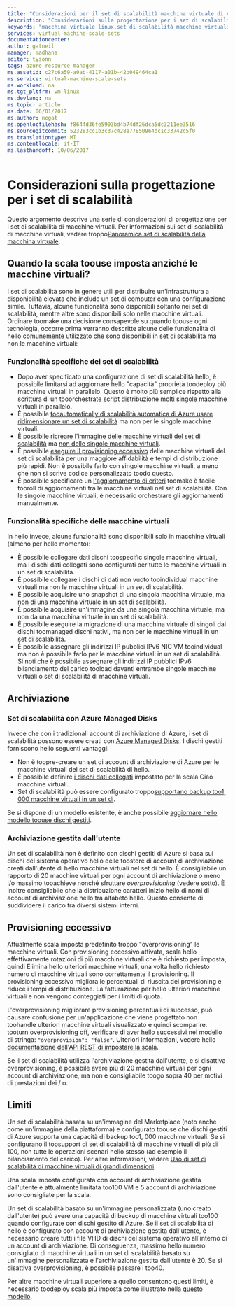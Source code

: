 ```yaml
---
title: "Considerazioni per il set di scalabilità macchina virtuale di Azure aaaDesign | Documenti Microsoft"
description: "Considerazioni sulla progettazione per i set di scalabilità di macchine virtuali di Azure"
keywords: "macchina virtuale linux,set di scalabilità macchine virtuali"
services: virtual-machine-scale-sets
documentationcenter: 
author: gatneil
manager: madhana
editor: tysonn
tags: azure-resource-manager
ms.assetid: c27c6a59-a0ab-4117-a01b-42b049464ca1
ms.service: virtual-machine-scale-sets
ms.workload: na
ms.tgt_pltfrm: vm-linux
ms.devlang: na
ms.topic: article
ms.date: 06/01/2017
ms.author: negat
ms.openlocfilehash: f8644d36fe5903bd4b74df26dca5dc3211ee3516
ms.sourcegitcommit: 523283cc1b3c37c428e77850964dc1c33742c5f0
ms.translationtype: MT
ms.contentlocale: it-IT
ms.lasthandoff: 10/06/2017
---
```

# <a name="design-considerations-for-scale-sets"></a>Considerazioni sulla progettazione per i set di scalabilità
Questo argomento descrive una serie di considerazioni di progettazione per i set di scalabilità di macchine virtuali. Per informazioni sui set di scalabilità di macchine virtuali, vedere troppo[Panoramica set di scalabilità della macchina virtuale](virtual-machine-scale-sets-overview.md).

## <a name="when-toouse-scale-sets-instead-of-virtual-machines"></a>Quando la scala toouse imposta anziché le macchine virtuali?
I set di scalabilità sono in genere utili per distribuire un'infrastruttura a disponibilità elevata che include un set di computer con una configurazione simile. Tuttavia, alcune funzionalità sono disponibili soltanto nei set di scalabilità, mentre altre sono disponibili solo nelle macchine virtuali. Ordinare toomake una decisione consapevole su quando toouse ogni tecnologia, occorre prima verranno descritte alcune delle funzionalità di hello comunemente utilizzato che sono disponibili in set di scalabilità ma non le macchine virtuali:

### <a name="scale-set-specific-features"></a>Funzionalità specifiche dei set di scalabilità

- Dopo aver specificato una configurazione di set di scalabilità hello, è possibile limitarsi ad aggiornare hello "capacità" proprietà toodeploy più macchine virtuali in parallelo. Questo è molto più semplice rispetto alla scrittura di un tooorchestrate script distribuzione molti singole macchine virtuali in parallelo.
- È possibile [tooautomatically di scalabilità automatica di Azure usare ridimensionare un set di scalabilità](./virtual-machine-scale-sets-autoscale-overview.md) ma non per le singole macchine virtuali.
- È possibile [ricreare l'immagine delle macchine virtuali del set di scalabilità](https://docs.microsoft.com/rest/api/virtualmachinescalesets/manage-a-vm) ma [non delle singole macchine virtuali](https://docs.microsoft.com/rest/api/compute/virtualmachines).
- È possibile [eseguire il provisioning eccessivo](./virtual-machine-scale-sets-design-overview.md) delle macchine virtuali del set di scalabilità per una maggiore affidabilità e tempi di distribuzione più rapidi. Non è possibile farlo con singole macchine virtuali, a meno che non si scrive codice personalizzato toodo questo.
- È possibile specificare un [l'aggiornamento di criteri](./virtual-machine-scale-sets-upgrade-scale-set.md) toomake è facile tooroll di aggiornamenti tra le macchine virtuali nel set di scalabilità. Con le singole macchine virtuali, è necessario orchestrare gli aggiornamenti manualmente.

### <a name="vm-specific-features"></a>Funzionalità specifiche delle macchine virtuali

In hello invece, alcune funzionalità sono disponibili solo in macchine virtuali (almeno per hello momento):

- È possibile collegare dati dischi toospecific singole macchine virtuali, ma i dischi dati collegati sono configurati per tutte le macchine virtuali in un set di scalabilità.
- È possibile collegare i dischi di dati non vuoto tooindividual macchine virtuali ma non le macchine virtuali in un set di scalabilità.
- È possibile acquisire uno snapshot di una singola macchina virtuale, ma non di una macchina virtuale in un set di scalabilità.
- È possibile acquisire un'immagine da una singola macchina virtuale, ma non da una macchina virtuale in un set di scalabilità.
- È possibile eseguire la migrazione di una macchina virtuale di singoli dai dischi toomanaged dischi nativi, ma non per le macchine virtuali in un set di scalabilità.
- È possibile assegnare gli indirizzi IP pubblici IPv6 NIC VM tooindividual ma non è possibile farlo per le macchine virtuali in un set di scalabilità. Si noti che è possibile assegnare gli indirizzi IP pubblici IPv6 bilanciamento del carico tooload davanti entrambe singole macchine virtuali o set di scalabilità di macchine virtuali.

## <a name="storage"></a>Archiviazione

### <a name="scale-sets-with-azure-managed-disks"></a>Set di scalabilità con Azure Managed Disks
Invece che con i tradizionali account di archiviazione di Azure, i set di scalabilità possono essere creati con [Azure Managed Disks](../virtual-machines/windows/managed-disks-overview.md). I dischi gestiti forniscono hello seguenti vantaggi:
- Non è toopre-creare un set di account di archiviazione di Azure per le macchine virtuali del set di scalabilità di hello.
- È possibile definire [i dischi dati collegati](virtual-machine-scale-sets-attached-disks.md) impostato per la scala Ciao macchine virtuali.
- Set di scalabilità può essere configurato troppo[supportano backup too1, 000 macchine virtuali in un set di](virtual-machine-scale-sets-placement-groups.md). 

Se si dispone di un modello esistente, è anche possibile [aggiornare hello modello toouse dischi gestiti](virtual-machine-scale-sets-convert-template-to-md.md).

### <a name="user-managed-storage"></a>Archiviazione gestita dall'utente
Un set di scalabilità non è definito con dischi gestiti di Azure si basa sui dischi del sistema operativo hello delle toostore di account di archiviazione creati dall'utente di hello macchine virtuali nel set di hello. È consigliabile un rapporto di 20 macchine virtuali per ogni account di archiviazione o meno i/o massimo tooachieve nonché sfruttare _overprovisioning_ (vedere sotto). È inoltre consigliabile che la distribuzione caratteri inizio hello di nomi di account di archiviazione hello tra alfabeto hello. Questo consente di suddividere il carico tra diversi sistemi interni. 


## <a name="overprovisioning"></a>Provisioning eccessivo
Attualmente scala imposta predefinito troppo "overprovisioning" le macchine virtuali. Con provisioning eccessivo attivata, scala hello effettivamente rotazioni di più macchine virtuali che è richiesto per imposta, quindi Elimina hello ulteriori macchine virtuali, una volta hello richiesto numero di macchine virtuali sono correttamente il provisioning. Il provisioning eccessivo migliora le percentuali di riuscita del provisioning e riduce i tempi di distribuzione. La fatturazione per hello ulteriori macchine virtuali e non vengono conteggiati per i limiti di quota.

L'overprovisioning migliorare provisioning percentuali di successo, può causare confusione per un'applicazione che viene progettato non toohandle ulteriori macchine virtuali visualizzato e quindi scomparire. tooturn overprovisioning off, verificare di aver hello successivi nel modello di stringa: `"overprovision": "false"`. Ulteriori informazioni, vedere hello [documentazione dell'API REST di impostare la scala](/rest/api/virtualmachinescalesets/create-or-update-a-set).

Se il set di scalabilità utilizza l'archiviazione gestita dall'utente, e si disattiva overprovisioning, è possibile avere più di 20 macchine virtuali per ogni account di archiviazione, ma non è consigliabile toogo sopra 40 per motivi di prestazioni dei / o. 

## <a name="limits"></a>Limiti
Un set di scalabilità basata su un'immagine del Marketplace (noto anche come un'immagine della piattaforma) e configurato toouse che dischi gestiti di Azure supporta una capacità di backup too1, 000 macchine virtuali. Se si configurano il toosupport di set di scalabilità di macchine virtuali di più di 100, non tutte le operazioni scenari hello stesso (ad esempio il bilanciamento del carico). Per altre informazioni, vedere [Uso di set di scalabilità di macchine virtuali di grandi dimensioni](virtual-machine-scale-sets-placement-groups.md). 

Una scala imposta configurata con account di archiviazione gestita dall'utente è attualmente limitata too100 VM e 5 account di archiviazione sono consigliate per la scala.

Un set di scalabilità basato su un'immagine personalizzata (uno creato dall'utente) può avere una capacità di backup di macchine virtuali too100 quando configurate con dischi gestito di Azure. Se il set di scalabilità di hello è configurato con account di archiviazione gestita dall'utente, è necessario creare tutti i file VHD di dischi del sistema operativo all'interno di un account di archiviazione. Di conseguenza, massimo hello numero consigliato di macchine virtuali in un set di scalabilità basato su un'immagine personalizzata e l'archiviazione gestita dall'utente è 20. Se si disattiva overprovisioning, è possibile passare i too40.

Per altre macchine virtuali superiore a quello consentono questi limiti, è necessario toodeploy scala più imposta come illustrato nella [questo modello](https://github.com/Azure/azure-quickstart-templates/tree/master/301-custom-images-at-scale).

